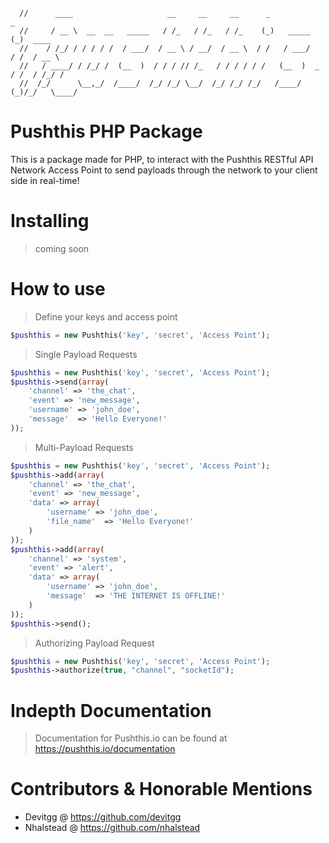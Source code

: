 ```
  //      ____                     __     __     __      _                _        
  //     / __ \  __  __   _____   / /_   / /_   / /_    (_)   _____      (_)  ____ 
  //    / /_/ / / / / /  / ___/  / __ \ / __/  / __ \  / /   / ___/     / /  / __ \
  //   / ____/ / /_/ /  (__  )  / / / // /_   / / / / / /   (__  )  _  / /  / /_/ /
  //  /_/      \__,_/  /____/  /_/ /_/ \__/  /_/ /_/ /_/   /____/  (_)/_/   \____/ 
```

# Pushthis PHP Package
This is a package made for PHP, to interact with the Pushthis RESTful API Network Access Point to send payloads through the network to your client side in real-time! 

# Installing
> coming soon

# How to use
> Define your keys and access point
```php
$pushthis = new Pushthis('key', 'secret', 'Access Point');
```

> Single Payload Requests
```php
$pushthis = new Pushthis('key', 'secret', 'Access Point');
$pushthis->send(array(
	'channel' => 'the_chat',
	'event' => 'new_message',
	'username' => 'john_doe',
	'message'  => 'Hello Everyone!'
));
```

> Multi-Payload Requests
```php
$pushthis = new Pushthis('key', 'secret', 'Access Point');
$pushthis->add(array(
	'channel' => 'the_chat',
	'event' => 'new_message',
	'data' => array(
		'username' => 'john_doe',
		'file_name'  => 'Hello Everyone!'
	)
));
$pushthis->add(array(
	'channel' => 'system',
	'event' => 'alert',
	'data' => array(
		'username' => 'john_doe',
		'message'  => 'THE INTERNET IS OFFLINE!'
	)
));
$pushthis->send();
```

> Authorizing Payload Request
```php
$pushthis = new Pushthis('key', 'secret', 'Access Point');
$pushthis->authorize(true, "channel", "socketId");
```

# Indepth Documentation
> Documentation for Pushthis.io can be found at https://pushthis.io/documentation

# Contributors & Honorable Mentions
- Devitgg @ https://github.com/devitgg
- Nhalstead @ https://github.com/nhalstead
